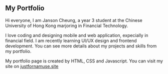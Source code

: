 ## My Portfolio

Hi everyone, I am Janson Cheung, a year 3 student at the Chinese University of Hong Kong marjoring in Financial Technology.

I love coding and designing mobile and web application, expecially in financial field. I am recently learning UI/UX design and frontend development. You can see more details about my projects and skills from my portfolio.

My portfolio page is created by HTML, CSS and Javascript. You can visit my site on <a href="https://justfornamuse.site">justfornamuse.site</a>
